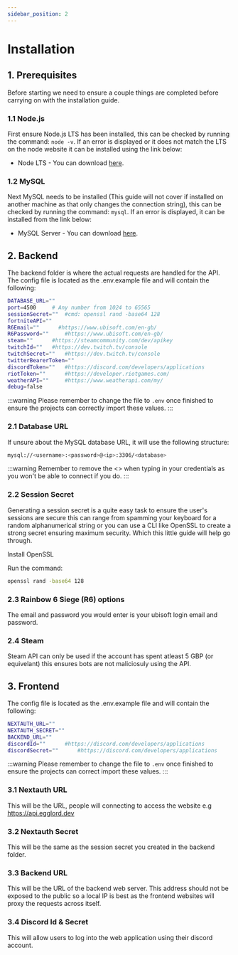```yaml
---
sidebar_position: 2
---
```


# Installation

## 1. Prerequisites

Before starting we need to ensure a couple things are completed before carrying on with the installation guide. 

### 1.1 Node.js
First ensure Node.js LTS has been installed, this can be checked by running the command: `node -v`. If an error is displayed or it does not match the LTS on the node website it can be installed using the link below:
* Node LTS - You can download [here](https://nodejs.org/en).

### 1.2 MySQL
Next MySQL needs to be installed (This guide will not cover if installed on another machine as that only changes the connection string), this can be checked by running the command: `mysql`. If an error is displayed, it can be installed from the link below:
* MySQL Server - You can download [here](https://dev.mysql.com/downloads/mysql/).

## 2. Backend 

The backend folder is where the actual requests are handled for the API.
The config file is located as the .env.example file and will contain the following:
```sh
DATABASE_URL=""
port=4500     # Any number from 1024 to 65565
sessionSecret=""  #cmd: openssl rand -base64 128
fortniteAPI=""
R6Email=""      #https://www.ubisoft.com/en-gb/
R6Password=""     #https://www.ubisoft.com/en-gb/
steam=""      #https://steamcommunity.com/dev/apikey
twitchId=""   #https://dev.twitch.tv/console
twitchSecret=""   #https://dev.twitch.tv/console
twitterBearerToken=""
discordToken=""   #https://discord.com/developers/applications
riotToken=""      #https://developer.riotgames.com/
weatherAPI=""     #https://www.weatherapi.com/my/
debug=false
```
:::warning
Please remember to change the file to `.env` once finished to ensure the projects can correctly import these values.
:::

### 2.1 Database URL
If unsure about the MySQL database URL, it will use the following structure:
```sh
mysql://<username>:<password>@<ip>:3306/<database>
```
:::warning
Remember to remove the \<\> when typing in your credentials as you won't be able to connect if you do.
:::


### 2.2 Session Secret
Generating a session secret is a quite easy task to ensure the user's sessions are secure this can range from spamming your keyboard for a random alphanumerical string or you can use a CLI like OpenSSL to create a strong secret ensuring maximum security. Which this little guide will help go through.

Install OpenSSL

Run the command: 
```sh
openssl rand -base64 128
```

### 2.3 Rainbow 6 Siege (R6) options

The email and password you would enter is your ubisoft login email and password.

### 2.4 Steam 

Steam API can only be used if the account has spent atleast 5 GBP (or equivelant) this ensures bots are not maliciosuly using the API.

## 3. Frontend

The config file is located as the .env.example file and will contain the following:
```sh
NEXTAUTH_URL=""
NEXTAUTH_SECRET=""
BACKEND_URL=""
discordId=""      #https://discord.com/developers/applications
discordSecret=""      #https://discord.com/developers/applications
```
:::warning
Please remember to change the file to `.env` once finished to ensure the projects can correct import these values.
:::

### 3.1 Nextauth URL
This will be the URL, people will connecting to access the website e.g https://api.egglord.dev

### 3.2 Nextauth Secret
This will be the same as the session secret you created in the backend folder.

### 3.3 Backend URL
This will be the URL of the backend web server. This address should not be exposed to the public so a local IP is best as the frontend websites will proxy the requests across itself.

### 3.4 Discord Id & Secret

This will allow users to log into the web application using their discord account.